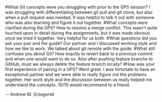 #What Git concepts were you struggling with prior to the GPS session?
I was struggling with differentiating between git pull and git clone, but also when a pull request was needed. It was helpful to talk it out with someone who was also learning and figure it out together. 
#What concepts were clarified during the GPS?
How to resolve a merge conflict. This wasn't quite touched upon in detail during the assignments, but it was made obvious once we tried it together. Very helpful for us both. 
#What questions did you ask your pair and the guide?
Our partner and I discussed working style and how we like to work. We talked about git remote with the guide. 
#What still confuses you about Git?
How exactly to revert back to a previous commit and when one would want to do so. Also after pushing feature branchs to GitHub, must we always delete the feature branch locally? 
#How was your first experience of pairing in a GPS?
Went great. I was fortunate to have an exceptional partner and we were able to really figure out the problems together. Her work style and the discussion between us really helped me understand the concepts. 10/10 would recommend to a friend. 

-- 
Andrew M. Grzegorek